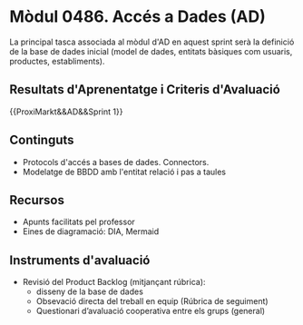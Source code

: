 # **Mòdul 0486**. Accés a Dades (AD)

La principal tasca associada al mòdul d'AD en aquest sprint serà la definició de la base de dades inicial (model de dades, entitats bàsiques com usuaris, productes, establiments).

## Resultats d'Aprenentatge i Criteris d'Avaluació


{{ProxiMarkt&&AD&&Sprint 1}}


## Continguts

* Protocols d'accés a bases de dades. Connectors.
* Modelatge de BBDD amb l'entitat relació i pas a taules


## Recursos

* Apunts facilitats pel professor
* Eines de diagramació: DIA, Mermaid


## Instruments d'avaluació

* Revisió del Product Backlog (mitjançant rúbrica):  
    * disseny de la base de dades  
    * Obsevació directa del treball en equip (Rúbrica de seguiment)
    * Questionari d’avaluació cooperativa entre els grups (general)

